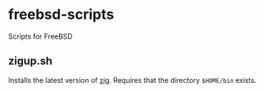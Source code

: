 # freebsd-scripts
Scripts for FreeBSD

## zigup.sh

Installs the latest version of [zig](https://ziglang.org/). Requires that the directory `$HOME/bin` exists.

